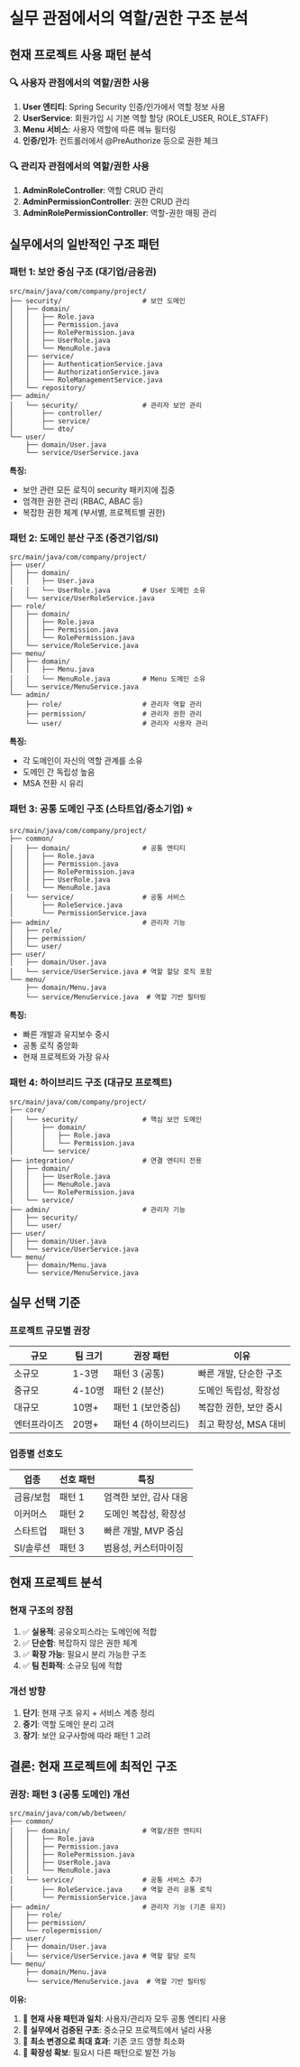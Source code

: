 # 실무 관점에서의 역할/권한 구조 분석

## 현재 프로젝트 사용 패턴 분석

### 🔍 사용자 관점에서의 역할/권한 사용
1. **User 엔티티**: Spring Security 인증/인가에서 역할 정보 사용
2. **UserService**: 회원가입 시 기본 역할 할당 (ROLE_USER, ROLE_STAFF)
3. **Menu 서비스**: 사용자 역할에 따른 메뉴 필터링
4. **인증/인가**: 컨트롤러에서 @PreAuthorize 등으로 권한 체크

### 🔍 관리자 관점에서의 역할/권한 사용
1. **AdminRoleController**: 역할 CRUD 관리
2. **AdminPermissionController**: 권한 CRUD 관리
3. **AdminRolePermissionController**: 역할-권한 매핑 관리

## 실무에서의 일반적인 구조 패턴

### 패턴 1: 보안 중심 구조 (대기업/금융권)
```
src/main/java/com/company/project/
├── security/                    # 보안 도메인
│   ├── domain/
│   │   ├── Role.java
│   │   ├── Permission.java
│   │   ├── RolePermission.java
│   │   ├── UserRole.java
│   │   └── MenuRole.java
│   ├── service/
│   │   ├── AuthenticationService.java
│   │   ├── AuthorizationService.java
│   │   └── RoleManagementService.java
│   └── repository/
├── admin/
│   └── security/                # 관리자 보안 관리
│       ├── controller/
│       ├── service/
│       └── dto/
└── user/
    ├── domain/User.java
    └── service/UserService.java
```

**특징:**
- 보안 관련 모든 로직이 security 패키지에 집중
- 엄격한 권한 관리 (RBAC, ABAC 등)
- 복잡한 권한 체계 (부서별, 프로젝트별 권한)

### 패턴 2: 도메인 분산 구조 (중견기업/SI)
```
src/main/java/com/company/project/
├── user/
│   ├── domain/
│   │   ├── User.java
│   │   └── UserRole.java        # User 도메인 소유
│   └── service/UserRoleService.java
├── role/
│   ├── domain/
│   │   ├── Role.java
│   │   ├── Permission.java
│   │   └── RolePermission.java
│   └── service/RoleService.java
├── menu/
│   ├── domain/
│   │   ├── Menu.java
│   │   └── MenuRole.java        # Menu 도메인 소유
│   └── service/MenuService.java
└── admin/
    ├── role/                    # 관리자 역할 관리
    ├── permission/              # 관리자 권한 관리
    └── user/                    # 관리자 사용자 관리
```

**특징:**
- 각 도메인이 자신의 역할 관계를 소유
- 도메인 간 독립성 높음
- MSA 전환 시 유리

### 패턴 3: 공통 도메인 구조 (스타트업/중소기업) ⭐
```
src/main/java/com/company/project/
├── common/
│   ├── domain/                  # 공통 엔티티
│   │   ├── Role.java
│   │   ├── Permission.java
│   │   ├── RolePermission.java
│   │   ├── UserRole.java
│   │   └── MenuRole.java
│   └── service/                 # 공통 서비스
│       ├── RoleService.java
│       └── PermissionService.java
├── admin/                       # 관리자 기능
│   ├── role/
│   ├── permission/
│   └── user/
├── user/
│   ├── domain/User.java
│   └── service/UserService.java # 역할 할당 로직 포함
└── menu/
    ├── domain/Menu.java
    └── service/MenuService.java  # 역할 기반 필터링
```

**특징:**
- 빠른 개발과 유지보수 중시
- 공통 로직 중앙화
- 현재 프로젝트와 가장 유사

### 패턴 4: 하이브리드 구조 (대규모 프로젝트)
```
src/main/java/com/company/project/
├── core/
│   └── security/                # 핵심 보안 도메인
│       ├── domain/
│       │   ├── Role.java
│       │   └── Permission.java
│       └── service/
├── integration/                 # 연결 엔티티 전용
│   ├── domain/
│   │   ├── UserRole.java
│   │   ├── MenuRole.java
│   │   └── RolePermission.java
│   └── service/
├── admin/                       # 관리자 기능
│   ├── security/
│   └── user/
├── user/
│   ├── domain/User.java
│   └── service/UserService.java
└── menu/
    ├── domain/Menu.java
    └── service/MenuService.java
```

## 실무 선택 기준

### 프로젝트 규모별 권장
| 규모 | 팀 크기 | 권장 패턴 | 이유 |
|------|---------|-----------|------|
| 소규모 | 1-3명 | 패턴 3 (공통) | 빠른 개발, 단순한 구조 |
| 중규모 | 4-10명 | 패턴 2 (분산) | 도메인 독립성, 확장성 |
| 대규모 | 10명+ | 패턴 1 (보안중심) | 복잡한 권한, 보안 중시 |
| 엔터프라이즈 | 20명+ | 패턴 4 (하이브리드) | 최고 확장성, MSA 대비 |

### 업종별 선호도
| 업종 | 선호 패턴 | 특징 |
|------|-----------|------|
| 금융/보험 | 패턴 1 | 엄격한 보안, 감사 대응 |
| 이커머스 | 패턴 2 | 도메인 복잡성, 확장성 |
| 스타트업 | 패턴 3 | 빠른 개발, MVP 중심 |
| SI/솔루션 | 패턴 3 | 범용성, 커스터마이징 |

## 현재 프로젝트 분석

### 현재 구조의 장점
1. ✅ **실용적**: 공유오피스라는 도메인에 적합
2. ✅ **단순함**: 복잡하지 않은 권한 체계
3. ✅ **확장 가능**: 필요시 분리 가능한 구조
4. ✅ **팀 친화적**: 소규모 팀에 적합

### 개선 방향
1. **단기**: 현재 구조 유지 + 서비스 계층 정리
2. **중기**: 역할 도메인 분리 고려
3. **장기**: 보안 요구사항에 따라 패턴 1 고려

## 결론: 현재 프로젝트에 최적인 구조

### 권장: 패턴 3 (공통 도메인) 개선
```
src/main/java/com/wb/between/
├── common/
│   ├── domain/                  # 역할/권한 엔티티
│   │   ├── Role.java
│   │   ├── Permission.java
│   │   ├── RolePermission.java
│   │   ├── UserRole.java
│   │   └── MenuRole.java
│   └── service/                 # 공통 서비스 추가
│       ├── RoleService.java     # 역할 관리 공통 로직
│       └── PermissionService.java
├── admin/                       # 관리자 기능 (기존 유지)
│   ├── role/
│   ├── permission/
│   └── rolepermission/
├── user/
│   ├── domain/User.java
│   └── service/UserService.java # 역할 할당 로직
└── menu/
    ├── domain/Menu.java
    └── service/MenuService.java  # 역할 기반 필터링
```

**이유:**
1. 🎯 **현재 사용 패턴과 일치**: 사용자/관리자 모두 공통 엔티티 사용
2. 🎯 **실무에서 검증된 구조**: 중소규모 프로젝트에서 널리 사용
3. 🎯 **최소 변경으로 최대 효과**: 기존 코드 영향 최소화
4. 🎯 **확장성 확보**: 필요시 다른 패턴으로 발전 가능